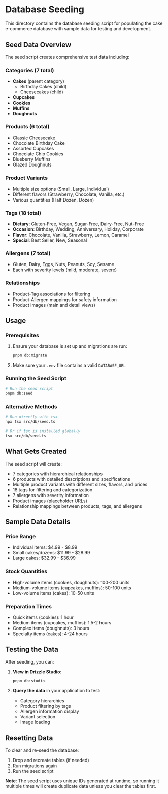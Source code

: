 # Database Seeding

This directory contains the database seeding script for populating the cake e-commerce database with sample data for testing and development.

## Seed Data Overview

The seed script creates comprehensive test data including:

### Categories (7 total)
- **Cakes** (parent category)
  - Birthday Cakes (child)
  - Cheesecakes (child)
- **Cupcakes**
- **Cookies**
- **Muffins**
- **Doughnuts**

### Products (6 total)
- Classic Cheesecake
- Chocolate Birthday Cake
- Assorted Cupcakes
- Chocolate Chip Cookies
- Blueberry Muffins
- Glazed Doughnuts

### Product Variants
- Multiple size options (Small, Large, Individual)
- Different flavors (Strawberry, Chocolate, Vanilla, etc.)
- Various quantities (Half Dozen, Dozen)

### Tags (18 total)
- **Dietary**: Gluten-Free, Vegan, Sugar-Free, Dairy-Free, Nut-Free
- **Occasion**: Birthday, Wedding, Anniversary, Holiday, Corporate
- **Flavor**: Chocolate, Vanilla, Strawberry, Lemon, Caramel
- **Special**: Best Seller, New, Seasonal

### Allergens (7 total)
- Gluten, Dairy, Eggs, Nuts, Peanuts, Soy, Sesame
- Each with severity levels (mild, moderate, severe)

### Relationships
- Product-Tag associations for filtering
- Product-Allergen mappings for safety information
- Product images (main and detail views)

## Usage

### Prerequisites
1. Ensure your database is set up and migrations are run:
   ```bash
   pnpm db:migrate
   ```

2. Make sure your `.env` file contains a valid `DATABASE_URL`

### Running the Seed Script

```bash
# Run the seed script
pnpm db:seed
```

### Alternative Methods

```bash
# Run directly with tsx
npx tsx src/db/seed.ts

# Or if tsx is installed globally
tsx src/db/seed.ts
```

## What Gets Created

The seed script will create:
- 7 categories with hierarchical relationships
- 6 products with detailed descriptions and specifications
- Multiple product variants with different sizes, flavors, and prices
- 18 tags for filtering and categorization
- 7 allergens with severity information
- Product images (placeholder URLs)
- Relationship mappings between products, tags, and allergens

## Sample Data Details

### Price Range
- Individual items: $4.99 - $8.99
- Small cakes/dozens: $11.99 - $28.99
- Large cakes: $32.99 - $36.99

### Stock Quantities
- High-volume items (cookies, doughnuts): 100-200 units
- Medium-volume items (cupcakes, muffins): 50-100 units
- Low-volume items (cakes): 10-50 units

### Preparation Times
- Quick items (cookies): 1 hour
- Medium items (cupcakes, muffins): 1.5-2 hours
- Complex items (doughnuts): 3 hours
- Specialty items (cakes): 4-24 hours

## Testing the Data

After seeding, you can:

1. **View in Drizzle Studio**:
   ```bash
   pnpm db:studio
   ```

2. **Query the data** in your application to test:
   - Category hierarchies
   - Product filtering by tags
   - Allergen information display
   - Variant selection
   - Image loading

## Resetting Data

To clear and re-seed the database:

1. Drop and recreate tables (if needed)
2. Run migrations again
3. Run the seed script

**Note**: The seed script uses unique IDs generated at runtime, so running it multiple times will create duplicate data unless you clear the tables first.